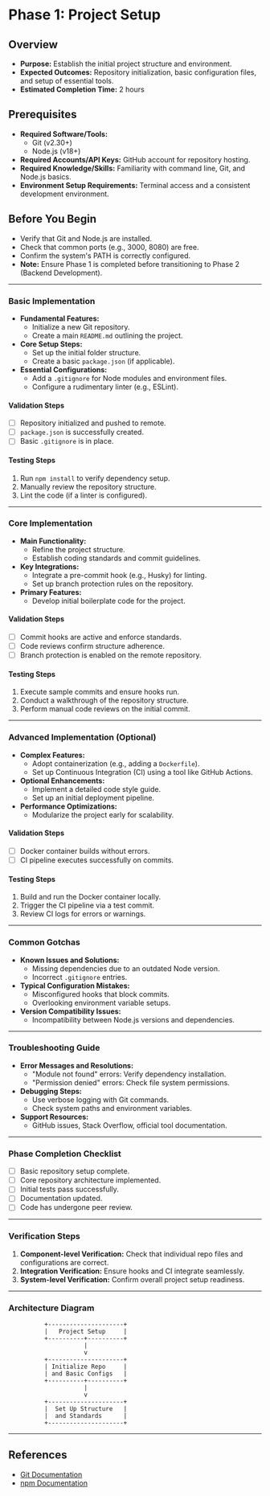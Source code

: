 # Phase 1: Project Setup

## Overview
- **Purpose:** Establish the initial project structure and environment.
- **Expected Outcomes:** Repository initialization, basic configuration files, and setup of essential tools.
- **Estimated Completion Time:** 2 hours

## Prerequisites
- **Required Software/Tools:**
  - Git (v2.30+)
  - Node.js (v18+)
- **Required Accounts/API Keys:** GitHub account for repository hosting.
- **Required Knowledge/Skills:** Familiarity with command line, Git, and Node.js basics.
- **Environment Setup Requirements:** Terminal access and a consistent development environment.

## Before You Begin
- Verify that Git and Node.js are installed.
- Check that common ports (e.g., 3000, 8080) are free.
- Confirm the system's PATH is correctly configured.
- **Note:** Ensure Phase 1 is completed before transitioning to Phase 2 (Backend Development).

---

### Basic Implementation

- **Fundamental Features:**
  - Initialize a new Git repository.
  - Create a main `README.md` outlining the project.
- **Core Setup Steps:**
  - Set up the initial folder structure.
  - Create a basic `package.json` (if applicable).
- **Essential Configurations:**
  - Add a `.gitignore` for Node modules and environment files.
  - Configure a rudimentary linter (e.g., ESLint).

#### Validation Steps
- [ ] Repository initialized and pushed to remote.
- [ ] `package.json` is successfully created.
- [ ] Basic `.gitignore` is in place.

#### Testing Steps
1. Run `npm install` to verify dependency setup.
2. Manually review the repository structure.
3. Lint the code (if a linter is configured).

---

### Core Implementation

- **Main Functionality:**
  - Refine the project structure.
  - Establish coding standards and commit guidelines.
- **Key Integrations:**
  - Integrate a pre-commit hook (e.g., Husky) for linting.
  - Set up branch protection rules on the repository.
- **Primary Features:**
  - Develop initial boilerplate code for the project.

#### Validation Steps
- [ ] Commit hooks are active and enforce standards.
- [ ] Code reviews confirm structure adherence.
- [ ] Branch protection is enabled on the remote repository.

#### Testing Steps
1. Execute sample commits and ensure hooks run.
2. Conduct a walkthrough of the repository structure.
3. Perform manual code reviews on the initial commit.

---

### Advanced Implementation (Optional)

- **Complex Features:**
  - Adopt containerization (e.g., adding a `Dockerfile`).
  - Set up Continuous Integration (CI) using a tool like GitHub Actions.
- **Optional Enhancements:**
  - Implement a detailed code style guide.
  - Set up an initial deployment pipeline.
- **Performance Optimizations:**
  - Modularize the project early for scalability.

#### Validation Steps
- [ ] Docker container builds without errors.
- [ ] CI pipeline executes successfully on commits.

#### Testing Steps
1. Build and run the Docker container locally.
2. Trigger the CI pipeline via a test commit.
3. Review CI logs for errors or warnings.

---

### Common Gotchas

- **Known Issues and Solutions:**
  - Missing dependencies due to an outdated Node version.
  - Incorrect `.gitignore` entries.
- **Typical Configuration Mistakes:**
  - Misconfigured hooks that block commits.
  - Overlooking environment variable setups.
- **Version Compatibility Issues:**
  - Incompatibility between Node.js versions and dependencies.

---

### Troubleshooting Guide

- **Error Messages and Resolutions:**
  - "Module not found" errors: Verify dependency installation.
  - "Permission denied" errors: Check file system permissions.
- **Debugging Steps:**
  - Use verbose logging with Git commands.
  - Check system paths and environment variables.
- **Support Resources:**
  - GitHub issues, Stack Overflow, official tool documentation.

---

### Phase Completion Checklist

- [ ] Basic repository setup complete.
- [ ] Core repository architecture implemented.
- [ ] Initial tests pass successfully.
- [ ] Documentation updated.
- [ ] Code has undergone peer review.

---

### Verification Steps

1. **Component-level Verification:** Check that individual repo files and configurations are correct.
2. **Integration Verification:** Ensure hooks and CI integrate seamlessly.
3. **System-level Verification:** Confirm overall project setup readiness.

---

### Architecture Diagram

```plaintext
          +---------------------+
          |   Project Setup     |
          +----------+----------+
                     |
                     v
          +---------------------+
          | Initialize Repo     |
          | and Basic Configs   |
          +----------+----------+
                     |
                     v
          +---------------------+
          |  Set Up Structure   |
          |  and Standards      |
          +---------------------+
```

---

## References
- [Git Documentation](https://git-scm.com/doc)
- [npm Documentation](https://docs.npmjs.com/) 